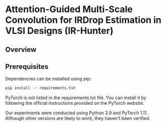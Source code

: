 # Attention-Guided Multi-Scale Convolution for IRDrop Estimation in VLSI Designs (IR-Hunter)
## Overview
## Prerequisites
Dependencies can be installed using pip:

```bash
pip install -r requirements.txt
```

PyTorch is not listed in the requirements.txt file. You can install it by following the official instructions provided on the PyTorch website.

Our experiments were conducted using Python 3.9 and PyTorch 1.11. Although other versions are likely to work, they haven't been verified.
